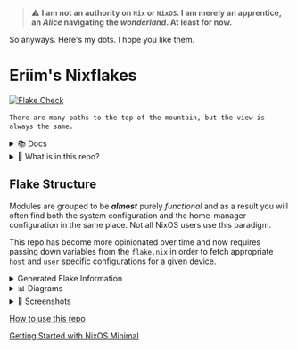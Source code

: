 > :warning: **I am not an authority on `Nix` or `NixOS`. I am merely an apprentice, an *Alice* navigating the *wonderland*. At least for now.**

So anyways. Here's my dots. I hope you like them.


# Eriim's Nixflakes

[![Flake Check](https://github.com/erictossell/nixflakes/actions/workflows/flake_check.yml/badge.svg)](https://github.com/erictossell/nixflakes/actions/workflows/flake_check.yml)

```
There are many paths to the top of the mountain, but the view is always the same.
```

<details>
<summary> 📚 Docs </summary>

[Why Nix and NixOS](docs/why-nix.md)

[Getting Started with NixOS Minimal](docs/minimal-install.md)

[How to use this repo](docs/usage.md)

[NixOS as a Hypervisor](docs/hypervisor.md)

[Keybindings Implemented by this Configuration](docs/keybinds.md) 

If you have questions you are welcome to send them in the form of an [issue](https://github.com/erictossell/nixflakes/issues/new) or reach me at any of my other points of contact available on my [GitHub Profile](https://github.com/erictossell) - I make no guarantees but I'm happy to do my best.

</details>

<details>
<summary>📁 What is in this repo?</summary>

1. A [modular](https://github.com/erictossell/nixflakes/blob/main/docs/screens/FlakeStructure9.png) (opinionated) Configuration Structure

2. Flake templates - Quickly grab this configuration and make it your own with:

```nix
nix flake new -t github:erictossell/nixflakes ./<your-repo-name-here>
```

3. An interactive build script for adding new [`hosts`](https://github.com/erictossell/nixflakes/tree/main/hosts)/[`users`](https://github.com/erictossell/nixflakes/tree/main/users) at [`sh/build.sh`](https://github.com/erictossell/nixflakes/blob/main/sh/build.sh)

4. [`eriixvim`](https://github.com/erictossell/eriixvim) - a fully reproducible neovim configuration built with [`nixvim`](https://github.com/nix-community/nixvim).

Try it out with:

```nix
nix run github:erictossell/eriixvim
```

5. A simple example of a custom built `rust` package: [`russh`](https://github.com/erictossell/russh). 

The highlight being how simple it is to package any application with `flakes` and import them into a `configuration` and ***not*** my `rust` code.

6. Semi up-to-date diagrams of the [structure](https://github.com/erictossell/nixflakes/blob/main/docs/screens/FlakeStructure9.png) of this flake and the [configurations](https://github.com/erictossell/nixflakes/blob/main/docs/screens/FlakeProfiles9.png) managed by [me](https://github.com/erictossell).


7. [Nix CI/CD with Github Actions](https://github.com/erictossell/nixflakes/blob/main/.github/workflows/flake_check.yml) - Built with: [Cachix - Install Nix](https://github.com/cachix/install-nix-action), [Determiniate Systems - Flake Check](https://github.com/DeterminateSystems/flake-checker-action), [stefanzweifel - Commit Action](https://github.com/stefanzweifel/git-auto-commit-action), [statix](https://github.com/nerdypepper/statix), [nixpkgs-fmt](https://github.com/nix-community/nixpkgs-fmt)

</details>

## Flake Structure
Modules are grouped to be ***almost*** purely *functional* and as a result you will often find both the system configuration and the home-manager configuration in the same place. Not all NixOS users use this paradigm.

This repo has become more opinionated over time and now requires passing down variables from the `flake.nix` in order to fetch appropriate `host` and `user` specific configurations for a given device.

<details>
<summary> Generated Flake Information </summary>



### Flake Info

```nix
Resolved URL:  git+file:///home/runner/work/nixflakes/nixflakes?shallow=1
Locked URL:    git+file:///home/runner/work/nixflakes/nixflakes?rev=3d8458a4c4bccdd926078054deefd9909c85570d&shallow=1
Description:   Eriim's machine specific configuration flake.
Path:          /nix/store/xha87h1pjywj0n3nvxd0fgkgb516jxrw-source
Revision:      3d8458a4c4bccdd926078054deefd9909c85570d
Revisions:     1
Last modified: 2024-06-26 02:19:10
Inputs:
├───NixOS-WSL: github:nix-community/NixOS-WSL/269411cfed6aab694e46f719277c972de96177bb (2024-06-24 09:09:31)
│   ├───flake-compat: github:edolstra/flake-compat/0f9255e01c2351cc7d116c072cb317785dd33b33 (2023-10-04 13:37:54)
│   ├───flake-utils: github:numtide/flake-utils/b1d9ab70662946ef0850d488da1c9019f3a9752a (2024-03-11 08:33:50)
│   │   └───systems: github:nix-systems/default/da67096a3b9bf56a91d16901293e51ba5b49a27e (2023-04-09 08:27:08)
│   └───nixpkgs follows input 'nixpkgs'
├───agenix: github:ryantm/agenix/3a56735779db467538fb2e577eda28a9daacaca6 (2024-06-14 13:18:04)
│   ├───darwin follows input ''
│   ├───home-manager: github:nix-community/home-manager/3bfaacf46133c037bb356193bd2f1765d9dc82c1 (2023-12-20 23:00:17)
│   │   └───nixpkgs follows input 'agenix/nixpkgs'
│   ├───nixpkgs follows input 'nixpkgs'
│   └───systems: github:nix-systems/default/da67096a3b9bf56a91d16901293e51ba5b49a27e (2023-04-09 08:27:08)
├───eriixpkgs: github:erictossell/eriixpkgs/bb869c18adfd50769eb584e3f7fffcc675751116 (2024-06-23 00:24:36)
│   ├───eriixvim: github:erictossell/eriixvim/9b5d73b84fa3bd2f9e75bd6c6afc53ea93f480d5 (2024-04-30 21:42:18)
│   │   ├───flake-parts: github:hercules-ci/flake-parts/9126214d0a59633752a136528f5f3b9aa8565b7d (2024-04-01 23:40:58)
│   │   │   └───nixpkgs-lib: github:NixOS/nixpkgs/d8fe5e6c92d0d190646fb9f1056741a229980089?dir=lib (2024-03-29 09:07:56)
│   │   ├───nixpkgs: github:nixos/nixpkgs/58a1abdbae3217ca6b702f03d3b35125d88a2994 (2024-04-27 21:35:43)
│   │   └───nixvim: github:nix-community/nixvim/2483dff03dd326296278213a8e051d375b56d3df (2024-04-30 16:36:11)
│   │       ├───devshell: github:numtide/devshell/12e914740a25ea1891ec619bb53cf5e6ca922e40 (2024-04-19 13:19:58)
│   │       │   ├───flake-utils: github:numtide/flake-utils/4022d587cbbfd70fe950c1e2083a02621806a725 (2023-12-04 08:58:27)
│   │       │   │   └───systems: github:nix-systems/default/da67096a3b9bf56a91d16901293e51ba5b49a27e (2023-04-09 08:27:08)
│   │       │   └───nixpkgs follows input 'eriixpkgs/eriixvim/nixvim/nixpkgs'
│   │       ├───flake-compat: https://api.flakehub.com/f/pinned/edolstra/flake-compat/1.0.1/018afb31-abd1-7bff-a5e4-cff7e18efb7a/source.tar.gz?narHash=sha256-kvjfFW7WAETZlt09AgDn1MrtKzP7t90Vf7vypd3OL1U%3D (2023-10-04 13:37:54)
│   │       ├───flake-parts: github:hercules-ci/flake-parts/9126214d0a59633752a136528f5f3b9aa8565b7d (2024-04-01 23:40:58)
│   │       │   └───nixpkgs-lib follows input 'eriixpkgs/eriixvim/nixvim/nixpkgs'
│   │       ├───home-manager: github:nix-community/home-manager/9fe79591c1005ce6f93084ae7f7dab0a2891440d (2024-04-28 22:30:45)
│   │       │   └───nixpkgs follows input 'eriixpkgs/eriixvim/nixvim/nixpkgs'
│   │       ├───nix-darwin: github:lnl7/nix-darwin/230a197063de9287128e2c68a7a4b0cd7d0b50a7 (2024-04-24 08:09:31)
│   │       │   └───nixpkgs follows input 'eriixpkgs/eriixvim/nixvim/nixpkgs'
│   │       ├───nixpkgs: github:NixOS/nixpkgs/58a1abdbae3217ca6b702f03d3b35125d88a2994 (2024-04-27 21:35:43)
│   │       └───pre-commit-hooks: github:cachix/pre-commit-hooks.nix/6fb82e44254d6a0ece014ec423cb62d92435336f (2024-04-24 10:34:06)
│   │           ├───flake-compat: github:edolstra/flake-compat/0f9255e01c2351cc7d116c072cb317785dd33b33 (2023-10-04 13:37:54)
│   │           ├───flake-utils: github:numtide/flake-utils/b1d9ab70662946ef0850d488da1c9019f3a9752a (2024-03-11 08:33:50)
│   │           │   └───systems: github:nix-systems/default/da67096a3b9bf56a91d16901293e51ba5b49a27e (2023-04-09 08:27:08)
│   │           ├───gitignore: github:hercules-ci/gitignore.nix/637db329424fd7e46cf4185293b9cc8c88c95394 (2024-02-28 02:28:52)
│   │           │   └───nixpkgs follows input 'eriixpkgs/eriixvim/nixvim/pre-commit-hooks/nixpkgs'
│   │           ├───nixpkgs follows input 'eriixpkgs/eriixvim/nixvim/nixpkgs'
│   │           └───nixpkgs-stable follows input 'eriixpkgs/eriixvim/nixvim/nixpkgs'
│   ├───flake-utils: github:numtide/flake-utils/b1d9ab70662946ef0850d488da1c9019f3a9752a (2024-03-11 08:33:50)
│   │   └───systems: github:nix-systems/default/da67096a3b9bf56a91d16901293e51ba5b49a27e (2023-04-09 08:27:08)
│   ├───go-time: github:erictossell/go-time/18e4d069522a1ad1e65223ec95daed4baeae5f71 (2024-04-30 21:46:46)
│   │   └───nixpkgs: github:NixOS/nixpkgs/58a1abdbae3217ca6b702f03d3b35125d88a2994 (2024-04-27 21:35:43)
│   ├───homepage-nix: github:erictossell/homepage-nix/c6620260812bc35ee7209ab2fa0f4899868b86f1 (2024-03-08 02:17:42)
│   │   ├───naersk: github:nix-community/naersk/aeb58d5e8faead8980a807c840232697982d47b9 (2023-10-27 15:31:12)
│   │   │   └───nixpkgs: github:NixOS/nixpkgs/f945939fd679284d736112d3d5410eb867f3b31c (2024-03-07 02:56:54)
│   │   ├───nixpkgs: github:NixOS/nixpkgs/f945939fd679284d736112d3d5410eb867f3b31c (2024-03-07 02:56:54)
│   │   └───utils: github:numtide/flake-utils/d465f4819400de7c8d874d50b982301f28a84605 (2024-02-28 13:18:44)
│   │       └───systems: github:nix-systems/default/da67096a3b9bf56a91d16901293e51ba5b49a27e (2023-04-09 08:27:08)
│   ├───nixpkgs follows input 'nixpkgs'
│   ├───readme-py: github:erictossell/readme-py/e1b9c2233ac2499264446454fd2736e614c3c724 (2024-06-23 00:12:32)
│   │   ├───flake-utils: github:numtide/flake-utils/b1d9ab70662946ef0850d488da1c9019f3a9752a (2024-03-11 08:33:50)
│   │   │   └───systems: github:nix-systems/default/da67096a3b9bf56a91d16901293e51ba5b49a27e (2023-04-09 08:27:08)
│   │   ├───nixpkgs: github:NixOS/nixpkgs/d603719ec6e294f034936c0d0dc06f689d91b6c3 (2024-06-20 14:57:18)
│   │   └───poetry2nix: github:nix-community/poetry2nix/5392004e2b350afda0dd5e92ccd53ab9b1261947 (2024-06-20 11:07:44)
│   │       ├───flake-utils: github:numtide/flake-utils/b1d9ab70662946ef0850d488da1c9019f3a9752a (2024-03-11 08:33:50)
│   │       │   └───systems: github:nix-systems/default/da67096a3b9bf56a91d16901293e51ba5b49a27e (2023-04-09 08:27:08)
│   │       ├───nix-github-actions: github:nix-community/nix-github-actions/5163432afc817cf8bd1f031418d1869e4c9d5547 (2023-12-29 15:30:25)
│   │       │   └───nixpkgs follows input 'eriixpkgs/readme-py/poetry2nix/nixpkgs'
│   │       ├───nixpkgs follows input 'eriixpkgs/readme-py/nixpkgs'
│   │       ├───systems: github:nix-systems/default/da67096a3b9bf56a91d16901293e51ba5b49a27e (2023-04-09 08:27:08)
│   │       └───treefmt-nix: github:numtide/treefmt-nix/68eb1dc333ce82d0ab0c0357363ea17c31ea1f81 (2024-06-16 07:27:19)
│   │           └───nixpkgs follows input 'eriixpkgs/readme-py/poetry2nix/nixpkgs'
│   └───russh: github:erictossell/russh/dd53274d43199a67f9d192d88b6f77807363657b (2024-04-30 21:45:16)
│       ├───naersk: github:nix-community/naersk/c5037590290c6c7dae2e42e7da1e247e54ed2d49 (2024-04-19 09:58:44)
│       │   └───nixpkgs: path:/nix/store/370qy3d3wg9zhbn5a3dcv6k1q1iigfh4-source?lastModified=0&narHash=sha256-Drmja/f5MRHZCskS6mvzFqxEaZMeciScCTFxWVLqWEY%3D (1970-01-01 00:00:00)
│       ├───nixpkgs: github:NixOS/nixpkgs/cf8cc1201be8bc71b7cbbbdaf349b22f4f99c7ae (2024-04-28 14:22:29)
│       └───utils: github:numtide/flake-utils/b1d9ab70662946ef0850d488da1c9019f3a9752a (2024-03-11 08:33:50)
│           └───systems: github:nix-systems/default/da67096a3b9bf56a91d16901293e51ba5b49a27e (2023-04-09 08:27:08)
├───home-manager: github:nix-community/home-manager/6b1f90a8ff92e81638ae6eb48cd62349c3e387bb (2024-06-23 22:10:26)
│   └───nixpkgs follows input 'nixpkgs'
├───hyprland: git+https://github.com/hyprwm/Hyprland?ref=refs/heads/main&rev=e4d09aa3a9de9a9e71c10bf4b6800585b3db9a4c&submodules=1 (2024-06-25 21:22:38)
│   ├───hyprcursor: github:hyprwm/hyprcursor/66d5b46ff94efbfa6fa3d1d1b66735f1779c34a6 (2024-06-15 11:24:35)
│   │   ├───hyprlang follows input 'hyprland/hyprlang'
│   │   ├───nixpkgs follows input 'hyprland/nixpkgs'
│   │   └───systems follows input 'hyprland/systems'
│   ├───hyprlang: github:hyprwm/hyprlang/ec6938c66253429192274d612912649a0cfe4d28 (2024-06-08 21:24:12)
│   │   ├───hyprutils follows input 'hyprland/hyprutils'
│   │   ├───nixpkgs follows input 'hyprland/nixpkgs'
│   │   └───systems follows input 'hyprland/systems'
│   ├───hyprutils: github:hyprwm/hyprutils/1f6bbec5954f623ff8d68e567bddcce97cd2f085 (2024-06-25 11:48:22)
│   │   ├───nixpkgs follows input 'hyprland/nixpkgs'
│   │   └───systems follows input 'hyprland/systems'
│   ├───hyprwayland-scanner: github:hyprwm/hyprwayland-scanner/914f083741e694092ee60a39d31f693d0a6dc734 (2024-06-22 14:50:53)
│   │   ├───nixpkgs follows input 'hyprland/nixpkgs'
│   │   └───systems follows input 'hyprland/systems'
│   ├───nixpkgs: github:NixOS/nixpkgs/a71e967ef3694799d0c418c98332f7ff4cc5f6af (2024-06-22 16:54:41)
│   ├───systems: github:nix-systems/default-linux/31732fcf5e8fea42e59c2488ad31a0e651500f68 (2023-07-14 15:19:09)
│   └───xdph: github:hyprwm/xdg-desktop-portal-hyprland/c7894aa54f9a7dbd16df5cd24d420c8af22d5623 (2024-06-17 10:12:54)
│       ├───hyprland-protocols: github:hyprwm/hyprland-protocols/e06482e0e611130cd1929f75e8c1cf679e57d161 (2024-05-05 00:38:18)
│       │   ├───nixpkgs follows input 'hyprland/xdph/nixpkgs'
│       │   └───systems follows input 'hyprland/xdph/systems'
│       ├───hyprlang follows input 'hyprland/hyprlang'
│       ├───nixpkgs follows input 'hyprland/nixpkgs'
│       └───systems follows input 'hyprland/systems'
├───hyprlock: github:hyprwm/hyprlock/d31e600f14138180528505d7c9df8ec2151fb14f (2024-06-25 18:09:52)
│   ├───hyprlang: github:hyprwm/hyprlang/ec6938c66253429192274d612912649a0cfe4d28 (2024-06-08 21:24:12)
│   │   ├───hyprutils follows input 'hyprlock/hyprutils'
│   │   ├───nixpkgs follows input 'hyprlock/nixpkgs'
│   │   └───systems follows input 'hyprlock/systems'
│   ├───hyprutils: github:hyprwm/hyprutils/0693f9398ab693d89c9a0aa3b3d062dd61b7a60e (2024-06-08 21:15:34)
│   │   ├───nixpkgs follows input 'hyprlock/nixpkgs'
│   │   └───systems follows input 'hyprlock/systems'
│   ├───nixpkgs follows input 'nixpkgs'
│   └───systems: github:nix-systems/default-linux/31732fcf5e8fea42e59c2488ad31a0e651500f68 (2023-07-14 15:19:09)
├───hyprpicker: github:hyprwm/hyprpicker/67e0f34e2760a80d74ab5d8ec8d2acae692d307f (2024-06-11 15:18:23)
│   └───nixpkgs follows input 'nixpkgs'
└───nixpkgs: github:NixOS/nixpkgs/2893f56de08021cffd9b6b6dfc70fd9ccd51eb60 (2024-06-24 18:47:55)

```

### Flake Outputs

```nix
git+file:///home/runner/work/nixflakes/nixflakes?rev=3d8458a4c4bccdd926078054deefd9909c85570d&shallow=1
├───devShells
│   └───x86_64-linux
│       └───default: development environment 'nix-shell'
├───formatter
│   └───x86_64-linux: package 'nixfmt-unstable-2024-05-28'
├───nixosConfigurations
│   ├───arkhitekton: NixOS configuration
│   ├───live-image: NixOS configuration
│   ├───terminus: NixOS configuration
│   ├───vm-temp: NixOS configuration
│   └───winix: NixOS configuration
└───templates
    └───default: template: The default template for Eriim's nixflakes.

```


</details>


<details>
<summary>📊 Diagrams</summary>

![Flake Structure](docs/screens/FlakeStructure10.png)

![Flake Profiles](docs/screens/FlakeProfiles10.png)

</details> 

<details>
<summary>📸 Screenshots</summary>

Current 
------
![Hyprland](docs/screens/hyprland4.png)
![Hyprland](docs/screens/hyprland5.png)

October 2023
------
![Hyprland](docs/screens/hyprland1.png)

![Hyprland1](docs/screens/hyprland2.png)

![Hyprland3](docs/screens/hyprland3.png)

</details>

[How to use this repo](docs/usage.md)

[Getting Started with NixOS Minimal](docs/minimal-install.md)
